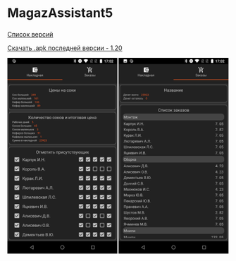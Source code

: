 # MagazAssistant5
###

[Список версий](./VERSION.md)

[Скачать .apk последней версии - 1.20](./MagazAssistant5-v1.20.apk)

![alt tag](bg.png)
